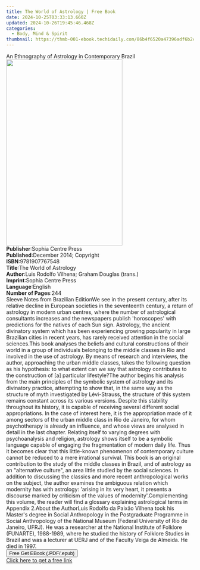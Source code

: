 ```yaml
---
title: The World of Astrology | Free Book
date: 2024-10-25T03:33:13.660Z
updated: 2024-10-26T19:45:46.468Z
categories:
  - Body, Mind & Spirit
thumbnail: https://thmb-001-ebook.techidaily.com/86b4f6520a47396adf6b2c5c4b5eac6c5ca26c1c08742aadca92a97aef8a6c18.jpg
---
```

<main id="book-container">
  <div class="flex flex-col">
    <div class="book-brief flex-1 py-6 px-4 sm:p-6 md:py-10 md:px-8">
      <!-- brief-->
      <div class="book-brief-main">
        An Ethnography of Astrology in Contemporary Brazil
      </div>
    </div>
    <div
      class="book-meta-info flex-1 grid gap-4 col-start-1 col-end-3 row-start-1 sm:mb-6 sm:grid-cols-4 lg:gap-6 lg:col-start-2 lg:row-end-6 lg:row-span-6 lg:mb-0"
    >
      <div
        class="book-meta-info-left place-content-center mt-4 p-4 text-sm leading-6 col-start-2 col-span-2 dark:text-slate-400"
      >
        <img
          class="w-full h-500 object-cover rounded-lg sm:h-255 sm:col-span-2 lg:col-span-full"
          src="https://img-001-ebook.techidaily.com/2ec1c8af8af2e5b9d9bfe736481b5fe6a14c0bd8dd49a5a815a1afabdbd62ea2.jpg"
          alt=""
          width="312"
          height="500"
        />
      </div>
      <div
        class="book-meta-info-right mt-2 col-start-1 row-start-2 col-span-3 self-center"
      >
        <!-- meta data  -->
        <div class="flex flex-col px-4 md:px-8">
          <div class="flex-1">
            <strong>Publisher</strong>:<span class="px-2"
              >Sophia Centre Press</span
            >
          </div>
          <div class="flex-1">
            <strong>Published</strong>:<span class="px-2"
              >December 2014; Copyright</span
            >
          </div>
          <div class="flex-1">
            <strong>ISBN</strong>:<span class="px-2">9781907767548</span>
          </div>
          <div class="flex-1">
            <strong>Title</strong>:<span class="px-2"
              >The World of Astrology</span
            >
          </div>
          <div class="flex-1">
            <strong>Author</strong>:<span class="px-2"
              >Luis Rodolfo Vilhena; Graham Douglas (trans.)</span
            >
          </div>
          <div class="flex-1">
            <strong>Imprint</strong>:<span class="px-2"
              >Sophia Centre Press</span
            >
          </div>
          <div class="flex-1">
            <strong>Language</strong>:<span class="px-2">English</span>
          </div>
          <div class="flex-1">
            <strong>Number of Pages</strong>:<span class="px-2">244</span>
          </div>
        </div>
      </div>
    </div>
    <div class="book-description flex-1 py-6 px-4 sm:p-6 md:py-10 md:px-8">
      <div class="book-description-main">
        <div accordion-content="" id="description">
          Sleeve Notes from Brazilian EditionWe see in the present century,
          after its relative decline in European societies in the seventeenth
          century, a return of astrology in modern urban centres, where the
          number of astrological consultants increases and the newspapers
          publish 'horoscopes' with predictions for the natives of each Sun
          sign. Astrology, the ancient divinatory system which has been
          experiencing growing popularity in large Brazilian cities in recent
          years, has rarely received attention in the social sciences.This book
          analyses the beliefs and cultural constructions of their world in a
          group of individuals belonging to the middle classes in Rio and
          involved in the use of astrology. By means of research and interviews,
          the author, approaching the urban middle classes, takes the following
          question as his hypothesis: to what extent can we say that astrology
          contributes to the construction of [a] particular lifestyle?The author
          begins his analysis from the main principles of the symbolic system of
          astrology and its divinatory practice, attempting to show that, in the
          same way as the structure of myth investigated by Lévi-Strauss, the
          structure of this system remains constant across its various versions.
          Despite this stability throughout its history, it is capable of
          receiving several different social appropriations. In the case of
          interest here, it is the appropriation made of it among sectors of the
          urban middle class in Rio de Janeiro, for whom psychotherapy is
          already an influence, and whose views are analysed in detail in the
          last chapter. Relating itself to varying degrees with psychoanalysis
          and religion, astrology shows itself to be a symbolic language capable
          of engaging the fragmentation of modern daily life. Thus it becomes
          clear that this little-known phenomenon of contemporary culture cannot
          be reduced to a mere irrational survival. This book is an original
          contribution to the study of the middle classes in Brazil, and of
          astrology as an "alternative culture", an area little studied by the
          social sciences. In addition to discussing the classics and more
          recent anthropological works on the subject, the author examines the
          ambiguous relation which modernity has with astrology: 'arising in its
          very heart, it presents a discourse marked by criticism of the values
          of modernity'.Complementing this volume, the reader will find a
          glossary explaining astrological terms in Appendix 2.About the
          AuthorLuis Rodolfo da Paixão Vilhena took his Master's degree in
          Social Anthropology in the Postgraduate Programme in Social
          Anthropology of the National Museum (Federal University of Rio de
          Janeiro, UFRJ). He was a researcher at the National Institute of
          Folklore (FUNARTE), 1988-1989, where he studied the history of
          Folklore Studies in Brazil and was a lecturer at UERJ and of the
          Faculty Veiga de Almeida. He died in 1997.
        </div>
        <div class="accordion-fader"></div>
      </div>
    </div>
    <div class="book-excerpts flex-1 py-6 px-4 sm:p-6 md:py-10 md:px-8"></div>
    <div
      class="book-about-author flex-1 py-6 px-4 sm:p-6 md:py-10 md:px-8"
    ></div>
    <div class="book-free-get flex-1 py-6 px-4 sm:p-6 md:py-10 md:px-8">
      <button
        id="btn-free-get"
        class="bg-blue-500 hover:bg-blue-700 text-white font-bold py-2 px-4 rounded"
      >
        Free Get EBook (.PDF/.epub)
      </button>
      <div id="countdown-display" class="px-2 text-lg mt-2"></div>
      <a
        id="free-link"
        class="hidden bg-blue-500 hover:bg-blue-700 text-white font-bold py-2 px-4 rounded"
        href="https://www.ebooks.com/en-us/book/209873746/the-world-of-astrology/luis-rodolfo-vilhena/"
        target="_blank"
        >Click here to get a free link</a
      >
    </div>
    <script>
      let countdownTime = 0;
      let countdownInterval = null;
      document
        .getElementById('btn-free-get')
        .addEventListener('click', startCountdown);
      function startCountdown() {
        countdownTime = new Date().getTime() + 60000 * 3;
        countdownInterval = setInterval(updateCountdown, 1000);
        document.getElementById('btn-free-get').disabled = true;
        document
          .getElementById('btn-free-get')
          .classList.add('bg-gray-500', 'cursor-not-allowed');
      }
      function updateCountdown() {
        let currentTime = new Date().getTime();
        let timeLeft = countdownTime - currentTime;
        let secondsLeft = Math.floor(timeLeft / 1000);
        document.getElementById('countdown-display').innerHTML =
          `Remaining time: ${secondsLeft} seconds.`;
        if (secondsLeft <= 0) {
          clearInterval(countdownInterval);
          document.getElementById('btn-free-get').classList.add('hidden');
          document.getElementById('free-link').classList.remove('hidden');
          document.getElementById('countdown-display').innerHTML = '';
        }
      }
    </script>
  </div>
</main>

<ins class="adsbygoogle"
      style="display:block"
      data-ad-client="ca-pub-7571918770474297"
      data-ad-slot="8358498916"
      data-ad-format="auto"
      data-full-width-responsive="true"></ins>
    